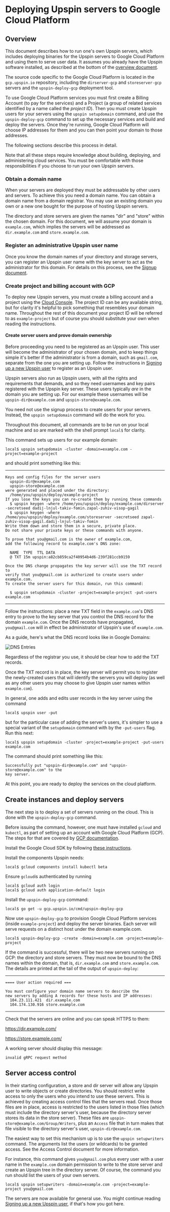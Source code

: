 # Deploying Upspin servers to Google Cloud Platform

## Overview

This document describes how to run one's own Upspin servers, which includes
deploying binaries for the Upspin servers to Google Cloud Platform and using
them to serve user data.
It assumes you already have the Upspin software installed,
as described at the bottom of the [overview document](/doc/overview.md).

The source code specific to the Google Cloud Platform is located in the
`gcp.upspin.io` repository, including the `dirserver-gcp` and
`storeserver-gcp` servers and the `upspin-deploy-gcp` deployment tool.

To use Google Cloud Platform services you must first create a Billing Account
(to pay for the services) and a Project (a group of related services identified
by a name called the *project ID*).
Then you must create Upspin users for your servers using the `upspin
setupdomain` command, and use the `upspin-deploy-gcp` command to set up the
necessary services and build and deploy the servers.
Once they're running, Google Cloud Platform will choose IP addresses for them
and you can then point your domain to those addresses.

The following sections describe this process in detail.

Note that all these steps require knowledge about building, deploying, and
administering cloud services.
You must be comfortable with those responsibilities if you choose to run your
own Upspin servers.

### Obtain a domain name

When your servers are deployed they must be addressable by other users and
servers.
To achieve this you need a domain name.
You can obtain a domain name from a domain registrar.
You may use an existing domain you own or a new one bought for the purpose of
hosting Upspin servers.

The directory and store servers are given the names "dir" and "store" within
the chosen domain.
For this document, we will assume your domain is `example.com`, which implies
the servers will be addressed as `dir.example.com` and `store.example.com`.

### Register an administrative Upspin user name

Once you know the domain names of your directory and storage servers, you can
register an Upspin user name with the key server to act as the administrator
for this domain.
For details on this process, see the [Signup document](/doc/signup.md).

### Create project and billing account with GCP

To deploy new Upspin servers, you must create a billing account and a project
using the [Cloud Console](https://console.cloud.google.com/).
The project ID can be any available string, but for clarity it's helpful to
pick something that resembles your domain name.
Throughout the rest of this document your project ID will be referred to as
`example-project` but of course you should substitute your own when reading the
instructions.

#### Create server users and prove domain ownership

Before proceeding you need to be registered as an Upspin user.
This user will become the administrator of your chosen domain, and to keep
things simple it's better if the administrator is from a domain, such as
`gmail.com`, separate from the one you are setting up.
Follow the instructions in
[Signing up a new Upspin user](/doc/signup.md)
to register as an Upspin user.

Upspin servers also run as Upspin users, with all the rights and requirements
that demands, and so they need usernames and key pairs registered with the
Upspin key server.
These users typically *are* in the domain you are setting up.
For our example these usernames will be `upspin-dir@example.com` and
`upspin-store@example.com`.

You need not use the signup process to create users for your servers.
Instead, the `upspin setupdomain` command will do the work for you.

Throughout this document, all commands are to be run on your
local machine and so are marked with the shell prompt `local$`
for clarity.

This command sets up users for our example domain:

```
local$ upspin setupdomain -cluster -domain=example.com -project=example-project
```

and should print something like this:

---

```
Keys and config files for the server users
  upspin-dir@example.com
  upspin-store@example.com
were generated and placed under the directory:
  /home/you/upspin/deploy/example-project
If you lose the keys you can re-create them by running these commands
  $ upspin keygen -where /home/you/upspin/deploy/example.com/dirserver -secretseed dadij-lnjul-takiv-fomin.zapal-zuhiv-visop-gagil
  $ upspin keygen -where /home/you/upspin/deploy/example.com/storeserver -secretseed zapal-zuhiv-visop-gagil.dadij-lnjul-takiv-fomin
Write them down and store them in a secure, private place.
Do not share your private keys or these commands with anyone.

To prove that you@gmail.com is the owner of example.com,
add the following record to example.com's DNS zone:

  NAME  TYPE  TTL DATA
  @ TXT 15m upspin:a82cb859ca2f40954b4d6-239f281ccb9159

Once the DNS change propagates the key server will use the TXT record to
verify that you@gmail.com is authorized to create users under example.com.
To create the server users for this domain, run this command:

  $ upspin setupdomain -cluster -project=example-project -put-users example.com
```

---

Follow the instructions: place a new TXT field in the `example.com`'s DNS entry
to prove to the key server that you control the DNS record for the domain
`example.com`.
Once the DNS records have propagated, `you@gmail.com` will in effect be
administrator of Upspin's use of `example.com`.

As a guide, here's what the DNS record looks like in Google Domains:

![DNS Entries](https://upspin.io/images/txt_dns.png)

Regardless of the registrar you use, it should be clear how to add the TXT
records.

Once the TXT record is in place, the key server will permit you to register the
newly-created users that will identify the servers you will deploy (as well as
any other users you may choose to give Upspin user names within `example.com`).

In general, one adds and edits user records in the key server using the command

```
local$ upspin user -put
```

but for the particular case of adding the server's users, it's simpler to use a
special variant of the `setupdomain` command with by the `-put-users` flag.
Run this next:

```
local$ upspin setupdomain -cluster -project=example-project -put-users example.com
```

The command should print something like this:

```
Successfully put "upspin-dir@example.com" and "upspin-store@example.com" to the
key server.
```

At this point, you are ready to deploy the services on the cloud platform.

## Create instances and deploy servers

The next step is to deploy a set of servers running on the cloud.
This is done with the `upspin-deploy-gcp` command.

Before issuing the command, however, one must have installed `gcloud` and
`kubectl`, as part of setting up an account with Google Cloud Platform (GCP).
The steps for that are covered by [GCP documentation](https://cloud.google.com/sdk/).

Install the Google Cloud SDK by following
[these instructions](https://cloud.google.com/sdk/downloads).

Install the components Upspin needs:

```
local$ gcloud components install kubectl beta
```

Ensure `gcloud`is authenticated by running

```
local$ gcloud auth login
local$ gcloud auth application-default login
```

Install the `upspin-deploy-gcp` command:

```
local$ go get -u gcp.upspin.io/cmd/upspin-deploy-gcp
```

Now use `upspin-deploy-gcp` to provision Google Cloud Platform services (inside
`example-project`) and deploy the server binaries.
Each server will serve requests on a distinct host under the domain example.com.

```
local$ upspin-deploy-gcp -create -domain=example.com -project=example-project
```

If the command is successful, there will be two new servers running on GCP:
the directory and store servers.
They must now be bound to the DNS names within the domain, that is,
`dir.example.com` and `store.example.com`.
The details are printed at the tail of the output of `upspin-deploy`:

---

```
==== User action required ===

You must configure your domain name servers to describe the
new servers by adding A records for these hosts and IP addresses:
  104.23.111.421  dir.example.com
  104.174.130.916 store.example.com
```

---

Check that the servers are online and you can speak HTTPS to them:

  https://dir.example.com/

  https://store.example.com/

A working server should display this message:

  `invalid gRPC request method`

## Server access control

In their starting configuration, a store and dir server will allow any Upspin
user to write objects or create directories.
You should restrict write access to only the users who you intend to use these
servers.
This is achieved by creating access control files that the servers read.
Once those files are in place, access is restricted to the users listed in
those files (which must include the directory server's user, because the
directory server stores its data in the store server).
These files are `upspin-store@example.com/Group/Writers`, plus an `Access` file
that in turn makes that file visible to the directory server's user,
`upspin-dir@example.com`.

The easiest way to set this mechanism up is to use the `upspin setupwriters`
command.
The arguments list the users (or wildcards) to be granted access.
See the Access Control document for more information.

For instance, this command gives `you@gmail.com` plus every user with a user
name in the `example.com` domain permission to write to the store server and
create an Upspin tree in the directory server.
Of course, the command you run should list the users of your own servers.

```
local$ upspin setupwriters -domain=example.com -project=example-project you@gmail.com
```

The servers are now available for general use.
You might continue reading
[Signing up a new Upspin user](/doc/signup.md), if that's how you
got here.
